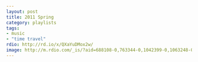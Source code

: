 ```yaml
---
layout: post
title: 2011 Spring
category: playlists
tags:
- music
- "time travel"
rdio: http://rd.io/x/QXaYuDMox2w/
image: http://m.rdio.com/_is/?aid=688108-0,763344-0,1042399-0,1063248-0,1396034-3,1580566-3,1736757-2&w=600&h=600
---
```

